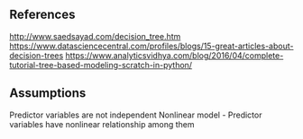 ## References
http://www.saedsayad.com/decision_tree.htm
https://www.datasciencecentral.com/profiles/blogs/15-great-articles-about-decision-trees
https://www.analyticsvidhya.com/blog/2016/04/complete-tutorial-tree-based-modeling-scratch-in-python/


## Assumptions
Predictor variables are not independent
Nonlinear model - Predictor variables have nonlinear relationship among them









